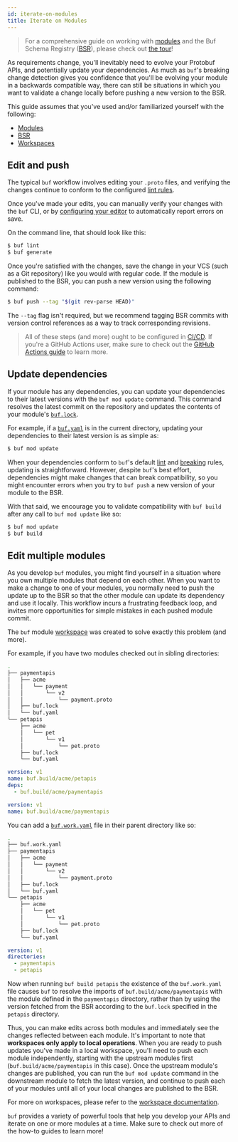 ```yaml
---
id: iterate-on-modules
title: Iterate on Modules
---
```


> For a comprehensive guide on working with [modules](../bsr/overview.md#module) and the Buf
> Schema Registry ([BSR](../bsr/overview.md)), please check out [the tour](../tour/introduction.md)!

As requirements change, you'll inevitably need to evolve your Protobuf APIs,
and potentially update your dependencies. As much as `buf`'s breaking change detection
gives you confidence that you'll be evolving your module in a backwards
compatible way, there can still be situations in which you want to validate a change
locally before pushing a new version to the BSR.

This guide assumes that you've used and/or familiarized yourself with the following:

  - [Modules](../bsr/overview.md#module)
  - [BSR](../bsr/overview.md)
  - [Workspaces](../reference/workspaces.md)

## Edit and push

The typical `buf` workflow involves editing your `.proto` files, and verifying
the changes continue to conform to the configured [lint rules](../lint/rules.md).

Once you've made your edits, you can manually verify your changes with the `buf` CLI,
or by [configuring your editor](../editor-integration.mdx) to automatically
report errors on save.

On the command line, that should look like this:

```sh
$ buf lint
$ buf generate
```

Once you're satisfied with the changes, save the change in your VCS (such as a Git repository)
like you would with regular code. If the module is published to the BSR, you can push a new
version using the following command:

```sh
$ buf push --tag "$(git rev-parse HEAD)"
```

The `--tag` flag isn't required, but we recommend tagging BSR commits with
version control references as a way to track corresponding revisions.

> All of these steps (and more) ought to be configured in [CI/CD](../ci-cd/setup.md). If you're a
> GitHub Actions user, make sure to check out the [GitHub Actions guide](../ci-cd/github-actions.md)
> to learn more.

## Update dependencies

If your module has any dependencies, you can update your dependencies to their latest versions
with the `buf mod update` command. This command resolves the latest commit on the repository
and updates the contents of your module's [`buf.lock`](../configuration/v1/buf-lock.md).

For example, if a [`buf.yaml`](../configuration/v1/buf-yaml.md) is in the current directory,
updating your dependencies to their latest version is as simple as:

```sh
$ buf mod update
```

When your dependencies conform to `buf`'s default [lint](../lint/rules.md) and [breaking](../breaking/rules.md) rules,
updating is straightforward. However, despite `buf`'s best effort, dependencies might make changes that can break
compatibility, so you might encounter errors when you try to `buf push` a new version of your module to the BSR.

With that said, we encourage you to validate compatibility with `buf build` after any call to `buf mod update`
like so:

```sh
$ buf mod update
$ buf build
```

## Edit multiple modules

As you develop `buf` modules, you might find yourself in a situation where you own multiple modules
that depend on each other. When you want to make a change to one of your modules, you normally need
to push the update up to the BSR so that the other module can update its dependency and use it
locally. This workflow incurs a frustrating feedback loop, and invites more opportunities for simple
mistakes in each pushed module commit.

The `buf` module [workspace](../reference/workspaces.md) was created to solve exactly this problem (and more).

For example, if you have two modules checked out in sibling directories:

```sh
.
├── paymentapis
│   ├── acme
│   │   └── payment
│   │       └── v2
│   │           └── payment.proto
│   ├── buf.lock
│   └── buf.yaml
└── petapis
    ├── acme
    │   └── pet
    │       └── v1
    │           └── pet.proto
    ├── buf.lock
    └── buf.yaml
```

```yaml title="petapis/buf.yaml"
version: v1
name: buf.build/acme/petapis
deps:
  - buf.build/acme/paymentapis
```

```yaml title="paymentapis/buf.yaml"
version: v1
name: buf.build/acme/paymentapis
```

You can add a [`buf.work.yaml`](../configuration/v1/buf-work-yaml.md) file in their parent directory like so:

```sh
.
├── buf.work.yaml
├── paymentapis
│   ├── acme
│   │   └── payment
│   │       └── v2
│   │           └── payment.proto
│   ├── buf.lock
│   └── buf.yaml
└── petapis
    ├── acme
    │   └── pet
    │       └── v1
    │           └── pet.proto
    ├── buf.lock
    └── buf.yaml
```

```yaml title="buf.work.yaml"
version: v1
directories:
  - paymentapis
  - petapis
```

Now when running `buf build petapis` the existence of the `buf.work.yaml` file causes `buf`
to resolve the imports of `buf.build/acme/paymentapis` with the module defined in the `paymentapis`
directory, rather than by using the version fetched from the BSR according to the `buf.lock` specified
in the `petapis` directory.

Thus, you can make edits across both modules and immediately see the changes reflected between each module.
It's important to note that **workspaces only apply to local operations**. When you are ready to push
updates you've made in a local workspace, you'll need to push each module independently, starting with
the upstream modules first (`buf.build/acme/paymentapis` in this case). Once the upstream module's changes
are published, you can run the `buf mod update` command in the downstream module to fetch the latest version,
and continue to push each of your modules until all of your local changes are published to the BSR.

For more on workspaces, please refer to the [workspace documentation](../reference/workspaces.md).

`buf` provides a variety of powerful tools that help you develop your APIs and iterate on one or more
modules at a time. Make sure to check out more of the how-to guides to learn more!
